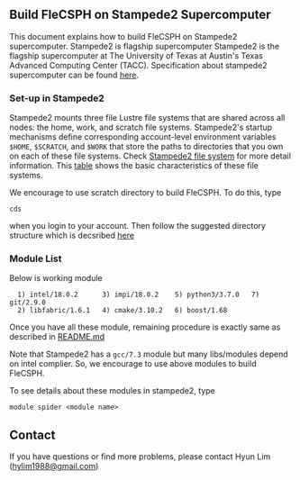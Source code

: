 ## Build FleCSPH on Stampede2 Supercomputer

This document explains how to build FleCSPH on Stampede2 supercomputer. 
Stampede2 is flagship supercomputer Stampede2 is the flagship supercomputer 
at The University of Texas at Austin's Texas Advanced Computing Center (TACC). 
Specification about stampede2 supercomputer can be found 
[here](https://portal.tacc.utexas.edu/user-guides/stampede2).

### Set-up in Stampede2
Stampede2 mounts three file Lustre file systems that are shared across all nodes: 
the home, work, and scratch file systems. Stampede2's startup mechanisms define 
corresponding account-level environment variables `$HOME`, `$SCRATCH`, and `$WORK` 
that store the paths to directories that you own on each of these file systems.
Check [Stampede2 file system](https://portal.tacc.utexas.edu/user-guides/stampede2#files)
for more detail information. This [table](https://portal.tacc.utexas.edu/user-guides/stampede2#table3)
shows the basic characteristics of these file systems.

We encourage to use scratch directory to build FleCSPH. To do this, type
```
cds
```
when you login to your account. Then follow the suggested directory structure 
which is decsribed 
[here](https://github.com/laristra/flecsph/blob/master/README.md)


### Module List

Below is working module
```
  1) intel/18.0.2      3) impi/18.0.2    5) python3/3.7.0   7) git/2.9.0
  2) libfabric/1.6.1   4) cmake/3.10.2   6) boost/1.68
```
Once you have all these module, remaining procedure is exactly same as described in 
[README.md](https://github.com/laristra/flecsph/blob/master/README.md)

Note that Stampede2 has a `gcc/7.3` module but many libs/modules depend on intel complier.
So, we encourage to use above modules to build FleCSPH. 

To see details about these modules in stampede2, type 
```
module spider <module name>
```

## Contact
If you have questions or find more problems, please contact Hyun Lim (hylim1988@gmail.com)


